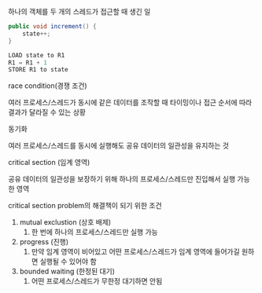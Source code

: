하나의 객체를 두 개의 스레드가 접근할 때 생긴 일

```java
public void increment() {
    state++;
}

LOAD state to R1
R1 = R1 + 1
STORE R1 to state
```

race condition(경쟁 조건)

여러 프로세스/스레드가 동시에 같은 데이터를 조작할 때 타이밍이나 접근 순서에 따라 결과가 달라질 수 있는 상황

동기화

여러 프로세스/스레드를 동시에 실행해도 공유 데이터의 일관성을 유지하는 것

critical section (임계 영역)

공유 데이터의 일관성을 보장하기 위해 하나의 프로세스/스레드만 진입해서 실행 가능한 영역

critical section problem의 해결책이 되기 위한 조건

1. mutual exclustion (상호 배제)
    1. 한 번에 하나의 프로세스/스레드만 실행 가능
2. progress (진행)
    1. 만약 임계 영역이 비어있고 어떤 프로세스/스레드가 임계 영역에 들어가길 원하면 실행될 수 있어야 함
3. bounded waiting (한정된 대기)
    1. 어떤 프로세스/스레드가 무한정 대기하면 안됨